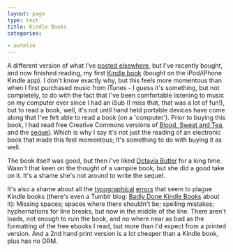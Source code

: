 ```yaml
---
layout: page
type: text
title: Kindle Books
categories: 

- owtelse
---
```

A different version of what I've [posted elsewhere](http://www.appletalker.net/forum/index.php?req=thread&postid=16438), but I've recently bought, and now finished reading, my first [Kindle book](http://www.amazon.com/gp/aw/d.html/ref=mp_s_a_1?qid=1263134963&a=B000VYSTM6&sr=1-1) (bought on the iPod/iPhone Kindle app). I don't know exactly why, but this feels more momentous than when I first purchased music from iTunes - I guess it's something, but not completely, to do with the fact that I've been comfortable listening to music on my computer ever since I had an iSub (I miss that, that was a lot of fun!), but to read a book, well, it's not until hand held portable devices have come along that I've felt able to read a book (on a 'computer'). Prior to buying this book, I had read free Creative Commons versions of [Blood, Sweat and Tea](http://manybooks.net/titles/reynoldstother06BloodSweatAndTeaCC.html), and the [sequel](http://manybooks.net/titles/reynoldstother09more_blood_more_sweat_another_cup_of_tea.html). Which is why I say it's not just the reading of an electronic book that made this feel momentous; It's something to do with buying it as well.      

The book itself was good, but then I've liked [Octavia Butler](http://en.wikipedia.org/wiki/Octavia_E._Butler) for a long time. Wasn't that keen on the thought of a vampire book, but she did a good take on it. It's a shame she's not around to write the sequel. 

It's also a shame about all the [typographical](http://www.teleread.org/2009/07/24/kindle-books-riddled-with-typographical-and-formatting-errors-says-bloomberg-columnist/) [errors](http://www.moreintelligentlife.com/content/anthony-gottlieb/facts-errors-and-kindle) that seem to plague Kindle books (there's even a Tumblr blog: [Badly Done Kindle Books](http://badlydonekindlebooks.tumblr.com/)  about it): Missing spaces; spaces where there shouldn't be; spelling mistakes; hyphernations for line breaks, but now in the middle of the line. There aren't loads, not enough to ruin the book, and no where near as bad as the formatting of the free ebooks I read,  but more than I'd expect from a printed version. And a 2nd hand print version is a lot cheaper than a Kindle book, plus has no DRM. 
